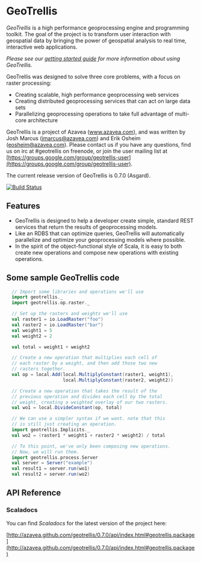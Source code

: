 # GeoTrellis

*GeoTrellis* is a high performance geoprocessing engine and programming toolkit.  The goal of the project is to transform
user interaction with geospatial data by bringing the power of geospatial analysis to real time, interactive web applications.

*Please see our 
[getting started guide](http://azavea.github.com/geotrellis/getting_started/GeoTrellis.html) for more information about using GeoTrellis.* 

GeoTrellis was designed to solve three core problems, with a focus on raster processing:

- Creating scalable, high performance geoprocessing web services
- Creating distributed geoprocessing services that can act on large data sets
- Parallelizing geoprocessing operations to take full advantage of multi-core architecture 

GeoTrellis is a project of Azavea (www.azavea.com), and was written by Josh Marcus (jmarcus@azavea.com) and Erik Osheim (eosheim@azavea.com).  Please contact us if you have any questions, find us on irc at #geotrellis on freenode, or join 
the user mailing list at [https://groups.google.com/group/geotrellis-user](https://groups.google.com/group/geotrellis-user).

The current release version of GeoTrellis is 0.7.0 (Asgard).

[![Build Status](https://secure.travis-ci.org/azavea/geotrellis.png)](http://travis-ci.org/azavea/geotrellis])

## Features

- GeoTrellis is designed to help a developer create simple, standard REST services that return the results of geoprocessing models.
- Like an RDBS that can optimize queries, GeoTrellis will automatically parallelize and optimize your geoprocessing models where possible.  
- In the spirit of the object-functional style of Scala, it is easy to both create new operations and compose new 
operations with existing operations.

## Some sample GeoTrellis code

```scala
  // Import some libraries and operations we'll use
  import geotrellis._
  import geotrellis.op.raster._

  // Set up the rasters and weights we'll use
  val raster1 = io.LoadRaster("foo")
  val raster2 = io.LoadRaster("bar")
  val weight1 = 5
  val weight2 = 2

  val total = weight1 + weight2

  // Create a new operation that multiplies each cell of
  // each raster by a weight, and then add those two new
  // rasters together.
  val op = local.Add(local.MultiplyConstant(raster1, weight1),
                     local.MultiplyConstant(raster2, weight2))

  // Create a new operation that takes the result of the
  // previous operation and divides each cell by the total
  // weight, creating a weighted overlay of our two rasters.
  val wo1 = local.DivideConstant(op, total)

  // We can use a simpler syntax if we want. note that this
  // is still just creating an operation.
  import geotrellis.Implicits._
  val wo2 = (raster1 * weight1 + raster2 * weight2) / total

  // To this point, we've only been composing new operations.
  // Now, we will run them.
  import geotrellis.process.Server
  val server = Server("example")
  val result1 = server.run(wo1)
  val result2 = server.run(wo2)
```

## API Reference

### Scaladocs

You can find *Scaladocs* for the latest version of the project here:

[http://azavea.github.com/geotrellis/0.7.0/api/index.html#geotrellis.package](http://azavea.github.com/geotrellis/0.7.0/api/index.html#geotrellis.package)
